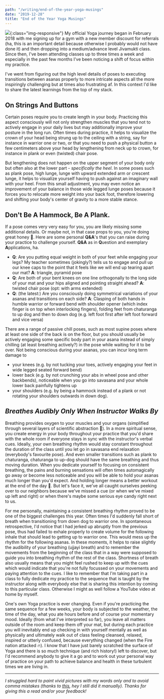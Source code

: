 ```yaml
---
path: "/writing/end-of-the-year-yoga-musings"
date: "2019-12-28"
title: "End of the Year Yoga Musings"
---
```


![](./images/yoga.jpeg){:class="img-responsive"}
My official Yoga journey began in February 2018 with me signing up for a gym with a new member discount for referrals (ha, this is an important detail because otherwise I probably would not have done it) and then dropping into a medium/advance level Jivamukti class. Since then, I've been attending classes up to three times a week and especially in the past few months I've been noticing a shift of focus within my practice. 

I've went from figuring out the high level details of poses to executing transitions between asanas properly to more intricate aspects all the more inspiringly challenging but at times also frustrating af. In this context I'd like to share the latest learnings from the top of my stack.

## On Strings And Buttons 

Certain poses require you to create length in your body. Practicing this aspect consciously will not only strengthen muscles that you tend not to actively engage in your daily lives but may additionally improve your posture in the long run. Often times during practice, it helps to visualize the crown of your head being strung up to the ceiling with a string, say for instance in warrior one or two, or that you need to push a physical button a few centimeters above your head by lengthening from neck up to crown, for instance in plank or even (twisted) chair pose. 

But lengthening does not happen on the upper segment of your body only but often also at the lower part - *specifically the heel*. In some poses such as plank pose, high lunge, lunge with upward extended arm or crescent lunge, it helps to visualize yourself having to push against an imaginary wall with your heel. From this small adjustment, you may even notice an improvement of your balance in those wide legged lunge poses because it forces you to relocate more weight into your back foot, therefore lowering and shifting your body's center of gravity to a more stable stance.

## Don't Be A Hammock, Be A Plank.

If a pose comes very very easy for you, you are likely missing some additional details. Or maybe not, in that case props to you, you're doing great honey 🤜. Here are some personal **Q&A**'s that you can raise during your practice to challenge yourself. **Q&A** as in **Q**uestion and exemplary **A**pplications, ha. 

* **Q**: Are you putting equal weight in both of your feet while engaging your legs? My teacher sometimes (jokingly?) tells us to engage and pull up our knee caps to the point that it feels like we will end up tearing apart our mat? **A**: triangle, pyramid pose
* **Q**: Are both of your bent knees on one line orthogonally to the long side of your mat and your hips aligned and pointing straight ahead? **A**: twisted chair pose (opt: with arms extended)
* **Q**: (the latest:) Are you consciously doing symmetrical variations of your asanas and transitions on each side? **A**: Clasping of both hands in humble warrior or forward bend with shoulder opener (which index finger is on top when interlocking fingers), folding feet from chaturanga to up dog and then to down dog (e.g. left foot first after left foot forward and vice versa)

There are a range of passive chill poses, such as most supine poses where at least one side of the back is on the floor, but you should usually be actively engaging some specific body part in your asana instead of simply chilling (at least breathing actively?) in the pose while waiting for it to be over. Not being conscious during your asanas, you can incur long term damage to 

* your knees (e.g. by not tucking your toes, actively engaging your feet in wide legged seated forward bend)
* lower back (e.g. by not crunching your abs in wheel pose and other backbends), noticeable when you go into savasana and your whole lower back painfully tightens up
* your shoulders (e.g. by being a hammock instead of a plank or not rotating your shoulders outwards in down dog). 

## *Breathes Audibly Only When Instructor Walks By*

Breathing provides oxygen to your muscles and your organs (simplified through several layers of scientific abstraction 🧬). In a more spiritual sense, you create energy in your body throughout your practice that you'd share with the whole room if everyone stays in sync with the instructor's verbal cues. Ideally, your own breathing rhythm would stay constant throughout the duration of the class until you let go in savasana end relaxation (everybody's favourite pose). And even smaller transitions such as plank to chaturanga, chaturanga to up-dog should have the same breathing and thus moving duration. When you dedicate yourself to focusing on consistent breathing, the pains and burning sensations will often times automagically go away or become less noticeable and you will be able to hold your asanas much longer than you'd expect. And holding longer means a better workout at the end of the day 🎉. But let's face it, we've all caught ourselves peeking over to our neighbors because we've missed a cue (or when we've mixed up left and right) or when there's maybe some serious eye candy right next to us.

For me personally, maintaining a consistent breathing rhythm proved to be one of the biggest challenges this year. Often times I'd suddenly fall short of breath when transitioning from down dog to warrior one. In spontaneous retrospective, I'd notice that I had jerked up abruptly from the previous pose, thus had failed to exhale properly to create volume for the following inhale that should lead to getting up to warrior one. This would mess up the rhythm for the following asanas. In these moments, it helps to raise slightly the audibility of your breathing (ujjayi breath) and to remember the movements from the beginning of the class that in a way were supposed to guide you into breathing rhythm of the rest of the class. Shortness of breath also usually means that you might feel rushed to keep up with the cues which would indicate that you're not fully focussed on your movements and paying attention to the cues. I like to remember that I'm taking part in a class to fully dedicate my practice to the sequence that is taught by the instructor along with everybody else that is sharing this intention by coming to this particular class. Otherwise I might as well follow a YouTube video at home by myself.

One's own Yoga practice is ever changing. Even if you're practicing the same sequence for a few weeks, your body is subjected to the weather, the time of the day, what you ate hours before and of course your momentary mood. Ideally (from what I've interpreted so far), you leave all matters outside of the room and keep them off your mat, but during each practice you will inevitably end up checking in with yourself mentally as well as physically and ultimately walk out of class feeling cleansed, relaxed, inspired or utterly confused, because everything changed (when the Fire nation attacked 🔥). I know that I have just barely scratched the surface of Yoga and there is so much technique (and rich history!) left to discover, but I'd recommend anybody to give it a go and to work out your personal way of practice on your path to achieve balance and health in these turbulent times we are living in.

---

*I struggled hard to paint vivid pictures with my words only and to avoid comma mistakes (thanks to [this](https://www.grammarly.com/blog/comma/), hey I still did it manually). Thanks for giving this a read and/or your feedback!*
